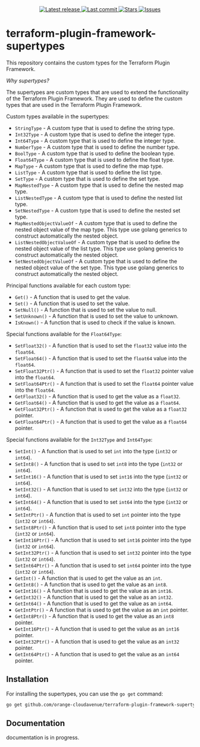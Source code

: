 <div align="center">
    <a href="https://github.com/orange-cloudavenue/terraform-plugin-framework-supertypes/releases/latest">
      <img alt="Latest release" src="https://img.shields.io/github/v/release/orange-cloudavenue/terraform-plugin-framework-supertypes?style=for-the-badge&logo=starship&color=C9CBFF&logoColor=D9E0EE&labelColor=302D41&include_prerelease&sort=semver" />
    </a>
    <a href="https://github.com/orange-cloudavenue/terraform-plugin-framework-supertypes/pulse">
      <img alt="Last commit" src="https://img.shields.io/github/last-commit/orange-cloudavenue/terraform-plugin-framework-supertypes?style=for-the-badge&logo=starship&color=8bd5ca&logoColor=D9E0EE&labelColor=302D41"/>
    </a>
    <a href="https://github.com/orange-cloudavenue/terraform-plugin-framework-supertypes/stargazers">
      <img alt="Stars" src="https://img.shields.io/github/stars/orange-cloudavenue/terraform-plugin-framework-supertypes?style=for-the-badge&logo=starship&color=c69ff5&logoColor=D9E0EE&labelColor=302D41" />
    </a>
    <a href="https://github.com/orange-cloudavenue/terraform-plugin-framework-supertypes/issues">
      <img alt="Issues" src="https://img.shields.io/github/issues/orange-cloudavenue/terraform-plugin-framework-supertypes?style=for-the-badge&logo=bilibili&color=F5E0DC&logoColor=D9E0EE&labelColor=302D41" />
    </a>
</div>

# terraform-plugin-framework-supertypes

This repository contains the custom types for the Terraform Plugin Framework.

*Why supertypes?*

The supertypes are custom types that are used to extend the functionality of the Terraform Plugin Framework. They are used to define the custom types that are used in the Terraform Plugin Framework.

Custom types available in the supertypes:

* `StringType` - A custom type that is used to define the string type.
* `Int32Type` - A custom type that is used to define the integer type.
* `Int64Type` - A custom type that is used to define the integer type.
* `NumberType` - A custom type that is used to define the number type.
* `BoolType` - A custom type that is used to define the boolean type.
* `Float64Type` - A custom type that is used to define the float type.
* `MapType` - A custom type that is used to define the map type.
* `ListType` - A custom type that is used to define the list type.
* `SetType` - A custom type that is used to define the set type.
* `MapNestedType` - A custom type that is used to define the nested map type.
* `ListNestedType` - A custom type that is used to define the nested list type.
* `SetNestedType` - A custom type that is used to define the nested set type.
* `MapNestedObjectValueOf` - A custom type that is used to define the nested object value of the map type. This type use golang generics to construct automatically the nested object.
* `ListNestedObjectValueOf` - A custom type that is used to define the nested object value of the list type. This type use golang generics to construct automatically the nested object.
* `SetNestedObjectValueOf` - A custom type that is used to define the nested object value of the set type. This type use golang generics to construct automatically the nested object.

Principal functions available for each custom type:

* `Get()` - A function that is used to get the value.
* `Set()` - A function that is used to set the value.
* `SetNull()` - A function that is used to set the value to null.
* `SetUnknown()` - A function that is used to set the value to unknown.
* `IsKnown()` - A function that is used to check if the value is known.

Special functions available for the `Float64Type`:

* `SetFloat32()` - A function that is used to set the `float32` value into the `float64`.
* `SetFloat64()` - A function that is used to set the `float64` value into the `float64`.
* `SetFloat32Ptr()` - A function that is used to set the `float32` pointer value into the `float64`.
* `SetFloat64Ptr()` - A function that is used to set the `float64` pointer value into the `float64`.
* `GetFloat32()` - A function that is used to get the value as a `float32`.
* `GetFloat64()` - A function that is used to get the value as a `float64`.
* `GetFloat32Ptr()` - A function that is used to get the value as a `float32` pointer.
* `GetFloat64Ptr()` - A function that is used to get the value as a `float64` pointer.

Special functions available for the `Int32Type` and `Int64Type`:

* `SetInt()` - A function that is used to set `int` into the type (`int32` or `int64`).
* `SetInt8()` - A function that is used to set `int8` into the type (`int32` or `int64`).
* `SetInt16()` - A function that is used to set `int16` into the type (`int32` or `int64`).
* `SetInt32()` - A function that is used to set `int32` into the type (`int32` or `int64`).
* `SetInt64()` - A function that is used to set `int64` into the type (`int32` or `int64`).
* `SetIntPtr()` - A function that is used to set `int` pointer into the type (`int32` or `int64`).
* `SetInt8Ptr()` - A function that is used to set `int8` pointer into the type (`int32` or `int64`).
* `SetInt16Ptr()` - A function that is used to set `int16` pointer into the type (`int32` or `int64`).
* `SetInt32Ptr()` - A function that is used to set `int32` pointer into the type (`int32` or `int64`).
* `SetInt64Ptr()` - A function that is used to set `int64` pointer into the type (`int32` or `int64`).
* `GetInt()` - A function that is used to get the value as an `int`.
* `GetInt8()` - A function that is used to get the value as an `int8`.
* `GetInt16()` - A function that is used to get the value as an `int16`.
* `GetInt32()` - A function that is used to get the value as an `int32`.
* `GetInt64()` - A function that is used to get the value as an `int64`.
* `GetIntPtr()` - A function that is used to get the value as an `int` pointer.
* `GetInt8Ptr()` - A function that is used to get the value as an `int8` pointer.
* `GetInt16Ptr()` - A function that is used to get the value as an `int16` pointer.
* `GetInt32Ptr()` - A function that is used to get the value as an `int32` pointer.
* `GetInt64Ptr()` - A function that is used to get the value as an `int64` pointer.

## Installation

For installing the supertypes, you can use the `go get` command:

```sh
go get github.com/orange-cloudavenue/terraform-plugin-framework-supertypes@latest
```

## Documentation

documentation is in progress.
